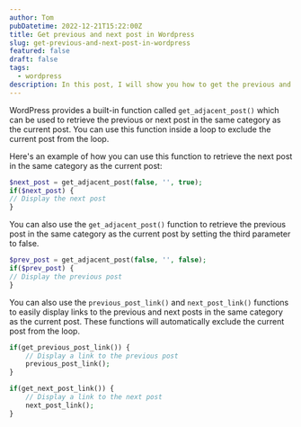 ```yaml
---
author: Tom
pubDatetime: 2022-12-21T15:22:00Z
title: Get previous and next post in Wordpress
slug: get-previous-and-next-post-in-wordpress
featured: false
draft: false
tags:
  - wordpress
description: In this post, I will show you how to get the previous and next post in Wordpress.
---
```


WordPress provides a built-in function called `get_adjacent_post()` which can be used to retrieve the previous or next post in the same category as the current post. You can use this function inside a loop to exclude the current post from the loop.

Here's an example of how you can use this function to retrieve the next post in the same category as the current post:

```php
$next_post = get_adjacent_post(false, '', true);
if($next_post) {
// Display the next post
}
```

You can also use the `get_adjacent_post()` function to retrieve the previous post in the same category as the current post by setting the third parameter to false.

```php
$prev_post = get_adjacent_post(false, '', false);
if($prev_post) {
// Display the previous post
}
```

You can also use the `previous_post_link()` and `next_post_link()` functions to easily display links to the previous and next posts in the same category as the current post. These functions will automatically exclude the current post from the loop.

```php
if(get_previous_post_link()) {
    // Display a link to the previous post
    previous_post_link();
}

if(get_next_post_link()) {
    // Display a link to the next post
    next_post_link();
}
```